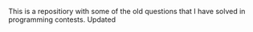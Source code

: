 This is a repositiory with some of the old questions that I have solved in programming contests. Updated
